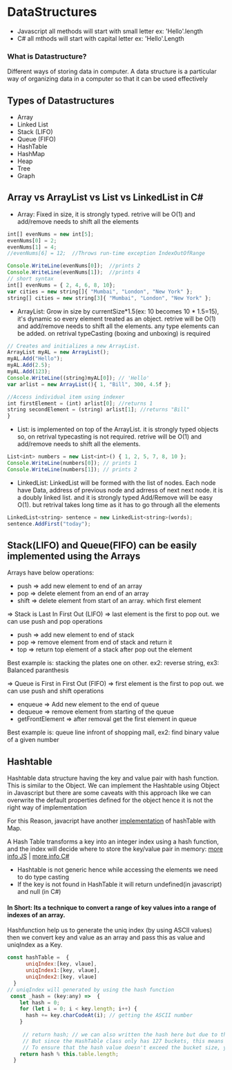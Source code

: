 # DataStructures
- Javascript all methods will start with small letter ex: 'Hello'.length
- C# all mthods will start with capital letter ex: 'Hello'.Length

### What is Datastructure?
Different ways of storing data in computer. A data structure is a particular way of organizing data in a computer so that it can be used effectively

## Types of Datastructures
- Array
- Linked List
- Stack (LIFO)
- Queue (FIFO)
- HashTable
- HashMap
- Heap
- Tree
- Graph

## Array vs ArrayList vs List vs LinkedList in C#

- Array: Fixed in size, it is strongly typed. retrive will be O(1) and add/remove needs to shift all the elements
```javascript
int[] evenNums = new int[5];
evenNums[0] = 2;
evenNums[1] = 4;
//evenNums[6] = 12;  //Throws run-time exception IndexOutOfRange

Console.WriteLine(evenNums[0]);  //prints 2
Console.WriteLine(evenNums[1]);  //prints 4
// short syntax
int[] evenNums = { 2, 4, 6, 8, 10}; 
var cities = new string[]{ "Mumbai", "London", "New York" }; 
string[] cities = new string[3]{ "Mumbai", "London", "New York" };
```
- ArrayList: Grow in size by currentSize*1.5(ex: 10 becomes 10 * 1.5=15), it's dynamic so every element treated as an object. retrive will be O(1) and add/remove needs to shift all the elements.
any type elements can be added. on retrival typeCasting (boxing and unboxing) is required
```javascript
// Creates and initializes a new ArrayList.
ArrayList myAL = new ArrayList();
myAL.Add("Hello");
myAL.Add(2.5);
myAL.Add(123);
Console.WriteLine((string)myAL[0]); // 'Hello'
var arlist = new ArrayList(){ 1, "Bill", 300, 4.5f };

//Access individual item using indexer
int firstElement = (int) arlist[0]; //returns 1
string secondElement = (string) arlist[1]; //returns "Bill"
}
```
- List: is implemented on top of the ArrayList. it is strongly typed objects so, on retrival typecasting is not required.  retrive will be O(1) and add/remove needs to shift all the elements.
```javascript
List<int> numbers = new List<int>() { 1, 2, 5, 7, 8, 10 };
Console.WriteLine(numbers[0]); // prints 1
Console.WriteLine(numbers[1]); // prints 2
```
- LinkedList: LinkedList will be formed with the list of nodes. Each node have Data, address of previous node and adrress of next next node. it is a doubly linked list. and it is strongly typed Add/Remove will be easy O(1). but retrival takes long time as it has to go through all the elements
```javascript
LinkedList<string> sentence = new LinkedList<string>(words);
sentence.AddFirst("today");
```

## Stack(LIFO) and Queue(FIFO) can be easily implemented using the Arrays

Arrays have below operations:
- push => add new element to end of an array
- pop => delete element from an end of an array
- shift => delete element from start of an array. which first element

=> Stack is Last In First Out (LIFO) => last element is the first to pop out. we can use push and pop operations
- push => add new element to end of stack 
- pop => remove element from end of stack and return it
- top => return top element of a stack  after pop out the element 

Best example is: stacking the plates one on other. ex2: reverse string, ex3: Balanced paranthesis

=> Queue is First in First Out (FIFO) => first element is the first to pop out. we can use push and shift operations
- enqueue => Add new element to the end of queue
- dequeue => remove element from starting of the queue
- getFrontElement => after removal get the first element in queue

Best example is: queue line infront of shopping mall, ex2: find binary value of a given number

## Hashtable
Hashtable data structure having the key and value pair with hash function. This is similar to the Object. We can implement the Hashtable using Object in Javascript but there are some caveats with this approach like we can overwrite the default properties defined for the object hence it is not the right way of implementation

For this Reason, javacript have another [implementation](./hashtable.js) of hashTable with Map. 

A Hash Table transforms a key into an integer index using a hash function, and the index will decide where to store the key/value pair in memory:
[more info JS](https://www.freecodecamp.org/news/javascript-hash-table-associative-array-hashing-in-js/) | [more info C#](https://www.tutorialsteacher.com/csharp/csharp-hashtable)

- Hashtable is not generic hence while accessing the elements we need to do type casting
- If the key is not found in HashTable it will return undefined(in javascript) and null (in C#)

#### In Short: Its a technique to convert a range of key values into a range of indexes of an array. 

Hashfunction help us to generate the uniq index (by using ASCII values) then we convert key and value as an array and pass this as value and uniqIndex as a Key.
```javascript
const hashTable =  {
      uniqIndex:[key, vlaue],
      uniqIndex1:[key, vlaue],
      uniqIndex2:[key, vlaue]
  }
// uniqIndex will generated by using the hash function
 const _hash = (key:any) =>  {
    let hash = 0;
    for (let i = 0; i < key.length; i++) {
      hash += key.charCodeAt(i); // getting the ASCII number
    }
    
     // return hash; // we can also written the hash here but due to the JS limitation reason below
     // But since the HashTable class only has 127 buckets, this means that the _hash() method must return a number between 0 and 127.
     // To ensure that the hash value doesn't exceed the bucket size, you need to use the modulo operator as shown below:
    return hash % this.table.length;
  }
```
